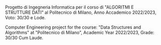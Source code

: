 Progetto di Ingegneria Informatica per il corso di "ALGORITMI E STRUTTURE DATI" al Politecnico di Milano, Anno Accademico 2022/2023, Voto: 30/30 e Lode.

Computer Engineering project for the course: "Data Structures and Algorithms" at "Politecnico di Milano", Academic Year 2022/2023, Grade: 30/30 Cum Laude.

